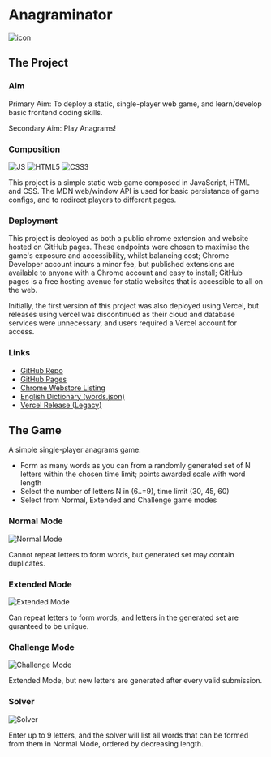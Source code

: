 # Anagraminator
[![icon](https://i.imgur.com/5fo9rDs.png)](https://chromewebstore.google.com/detail/anagraminator/ojimpjlldmgoalicgndlagglgemfncaa)

## The Project

### Aim
Primary Aim: To deploy a static, single-player web game, and learn/develop basic frontend coding skills.

Secondary Aim: Play Anagrams!

### Composition 
![JS](https://img.shields.io/badge/JavaScript-F7DF1E?logo=javascript&logoColor=black) ![HTML5](https://img.shields.io/badge/HTML5-E34F26?logo=html5&logoColor=white) ![CSS3](https://img.shields.io/badge/CSS3-1572B6?logo=css3&logoColor=white)

This project is a simple static web game composed in JavaScript, HTML and CSS. The MDN web/window API is used for basic persistance of game configs, and to redirect players to different pages.

### Deployment
This project is deployed as both a public chrome extension and website hosted on GitHub pages. These endpoints were chosen to maximise the game's exposure and accessibility, whilst balancing cost; Chrome Developer account incurs a minor fee, but published extensions are available to anyone with a Chrome account and easy to install; GitHub pages is a free hosting avenue for static websites that is accessible to all on the web.

Initially, the first version of this project was also deployed using Vercel, but releases using vercel was discontinued as their cloud and database services were unnecessary, and users required a Vercel account for access.

### Links
- [GitHub Repo](https://github.com/Felix-Lin-8864/Anagrams)
- [GitHub Pages](https://felix-lin-8864.github.io/Anagrams/)
- [Chrome Webstore Listing](https://chromewebstore.google.com/detail/anagraminator/ojimpjlldmgoalicgndlagglgemfncaa)
- [English Dictionary (words.json)](https://github.com/dwyl/english-words)
- [Vercel Release (Legacy)](https://anagrams-g5bvavqo8-felixs-projects-6fe04eba.vercel.app/)

## The Game

A simple single-player anagrams game:
- Form as many words as you can from a randomly generated set of N letters within the chosen time limit; points awarded scale with word length
- Select the number of letters N in (6..=9), time limit (30, 45, 60)
- Select from Normal, Extended and Challenge game modes

### Normal Mode
![Normal Mode](https://media4.giphy.com/media/v1.Y2lkPTc5MGI3NjExY2wzcjZ2ZXU3aWhtc3NnN2lqaHMyMWM1bHNoemxxMGgzcHF3dDMwaiZlcD12MV9pbnRlcm5hbF9naWZfYnlfaWQmY3Q9Zw/KXvctGvfYrDNGCYyBS/giphy.gif)

Cannot repeat letters to form words, but generated set may contain duplicates.

### Extended Mode
![Extended Mode](https://media.giphy.com/media/k7YkkGi8w2cVE1zXRX/giphy.gif)

Can repeat letters to form words, and letters in the generated set are guranteed to be unique.

### Challenge Mode
![Challenge Mode](https://media.giphy.com/media/BA0ippG26rMS5jMYVE/giphy.gif)

Extended Mode, but new letters are generated after every valid submission.

### Solver
![Solver](https://media.giphy.com/media/rc3Xh6ZCBrsqaMSKVq/giphy.gif)

Enter up to 9 letters, and the solver will list all words that can be formed from them in Normal Mode, ordered by decreasing length.
